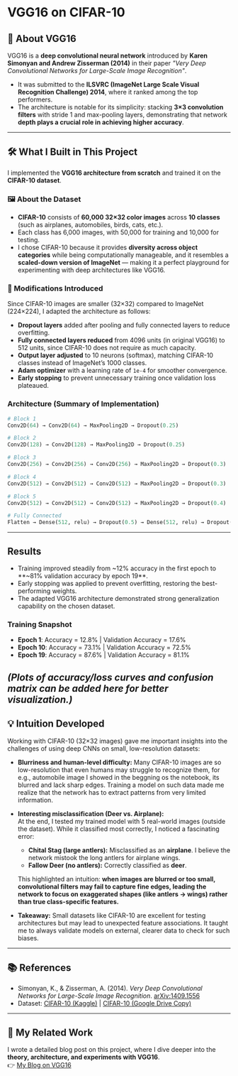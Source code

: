 # VGG16 on CIFAR-10  

## 📌 About VGG16  
VGG16 is a **deep convolutional neural network** introduced by **Karen Simonyan and Andrew Zisserman (2014)** in their paper *"Very Deep Convolutional Networks for Large-Scale Image Recognition"*.  
- It was submitted to the **ILSVRC (ImageNet Large Scale Visual Recognition Challenge) 2014**, where it ranked among the top performers.  
- The architecture is notable for its simplicity: stacking **3×3 convolution filters** with stride 1 and max-pooling layers, demonstrating that network **depth plays a crucial role in achieving higher accuracy**.  

---

## 🛠 What I Built in This Project  

I implemented the **VGG16 architecture from scratch** and trained it on the **CIFAR-10 dataset**.  

### 🖼 About the Dataset  
- **CIFAR-10** consists of **60,000 32×32 color images** across **10 classes** (such as airplanes, automobiles, birds, cats, etc.).  
- Each class has 6,000 images, with 50,000 for training and 10,000 for testing.  
- I chose CIFAR-10 because it provides **diversity across object categories** while being computationally manageable, and it resembles a **scaled-down version of ImageNet** — making it a perfect playground for experimenting with deep architectures like VGG16.  

### 🔧 Modifications Introduced  
Since CIFAR-10 images are smaller (32×32) compared to ImageNet (224×224), I adapted the architecture as follows:  

- **Dropout layers** added after pooling and fully connected layers to reduce overfitting.  
- **Fully connected layers reduced** from 4096 units (in original VGG16) to 512 units, since CIFAR-10 does not require as much capacity.  
- **Output layer adjusted** to 10 neurons (softmax), matching CIFAR-10 classes instead of ImageNet’s 1000 classes.  
- **Adam optimizer** with a learning rate of `1e-4` for smoother convergence.  
- **Early stopping** to prevent unnecessary training once validation loss plateaued.  

### Architecture (Summary of Implementation)  
```python
# Block 1
Conv2D(64) → Conv2D(64) → MaxPooling2D → Dropout(0.25)

# Block 2
Conv2D(128) → Conv2D(128) → MaxPooling2D → Dropout(0.25)

# Block 3
Conv2D(256) → Conv2D(256) → Conv2D(256) → MaxPooling2D → Dropout(0.3)

# Block 4
Conv2D(512) → Conv2D(512) → Conv2D(512) → MaxPooling2D → Dropout(0.3)

# Block 5
Conv2D(512) → Conv2D(512) → Conv2D(512) → MaxPooling2D → Dropout(0.4)

# Fully Connected
Flatten → Dense(512, relu) → Dropout(0.5) → Dense(512, relu) → Dropout(0.5) → Dense(10, softmax)
```
---

## Results

- Training improved steadily from ~12% accuracy in the first epoch to **~81% validation accuracy by epoch 19**.  
- Early stopping was applied to prevent overfitting, restoring the best-performing weights.  
- The adapted VGG16 architecture demonstrated strong generalization capability on the chosen dataset.

### Training Snapshot
- **Epoch 1**: Accuracy = 12.8% | Validation Accuracy = 17.6%  
- **Epoch 10**: Accuracy = 73.1% | Validation Accuracy = 72.5%  
- **Epoch 19**: Accuracy = 87.6% | Validation Accuracy = 81.1%  

*(Plots of accuracy/loss curves and confusion matrix can be added here for better visualization.)*
---

## 💡 Intuition Developed

Working with CIFAR-10 (32×32 images) gave me important insights into the challenges of using deep CNNs on small, low-resolution datasets:

- **Blurriness and human-level difficulty:** Many CIFAR-10 images are so low-resolution that even humans may struggle to recognize them, for e.g., automobile image I showed in the beggning os the notebook, its blurred and lack sharp edges. Training a model on such data made me realize that the network has to extract patterns from very limited information.  

- **Interesting misclassification (Deer vs. Airplane):**  
  At the end, I tested my trained model with 5 real-world images (outside the dataset). While it classified most correctly, I noticed a fascinating error:
  - **Chital Stag (large antlers):** Misclassified as an **airplane**. I believe the network mistook the long antlers for airplane wings.  
  - **Fallow Deer (no antlers):** Correctly classified as **deer**.  

  This highlighted an intuition: **when images are blurred or too small, convolutional filters may fail to capture fine edges, leading the network to focus on exaggerated shapes (like antlers → wings) rather than true class-specific features.**

- **Takeaway:** Small datasets like CIFAR-10 are excellent for testing architectures but may lead to unexpected feature associations. It taught me to always validate models on external, clearer data to check for such biases.

---
## 📚 References

- Simonyan, K., & Zisserman, A. (2014). *Very Deep Convolutional Networks for Large-Scale Image Recognition*. [arXiv:1409.1556](https://arxiv.org/abs/1409.1556)  
- Dataset: [CIFAR-10 (Kaggle)](https://www.kaggle.com/c/cifar-10) | [CIFAR-10 (Google Drive Copy)](https://drive.google.com/drive/folders/1LAeIEqBSsloVt463H0bcgQXnz90xht5w?usp=sharing)

---

## 📝 My Related Work

I wrote a detailed blog post on this project, where I dive deeper into the **theory, architecture, and experiments with VGG16**.  
👉 [My Blog on VGG16](https://medium.com/@divyanshu1331/week-10-building-cnns-vgg16-from-scratch-cat-vs-dog-classifier-b88a23845428)

